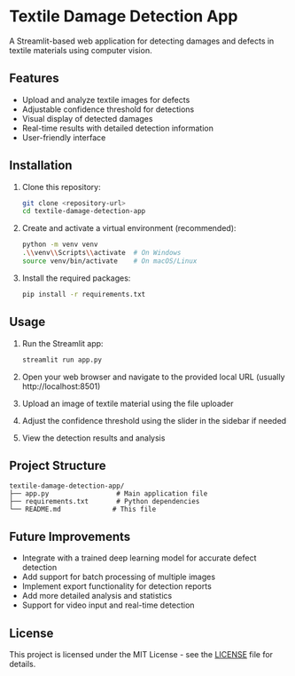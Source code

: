 # Textile Damage Detection App

A Streamlit-based web application for detecting damages and defects in textile materials using computer vision.

## Features

- Upload and analyze textile images for defects
- Adjustable confidence threshold for detections
- Visual display of detected damages
- Real-time results with detailed detection information
- User-friendly interface

## Installation

1. Clone this repository:
   ```bash
   git clone <repository-url>
   cd textile-damage-detection-app
   ```

2. Create and activate a virtual environment (recommended):
   ```bash
   python -m venv venv
   .\\venv\\Scripts\\activate  # On Windows
   source venv/bin/activate    # On macOS/Linux
   ```

3. Install the required packages:
   ```bash
   pip install -r requirements.txt
   ```

## Usage

1. Run the Streamlit app:
   ```bash
   streamlit run app.py
   ```

2. Open your web browser and navigate to the provided local URL (usually http://localhost:8501)

3. Upload an image of textile material using the file uploader

4. Adjust the confidence threshold using the slider in the sidebar if needed

5. View the detection results and analysis

## Project Structure

```
textile-damage-detection-app/
├── app.py                 # Main application file
├── requirements.txt       # Python dependencies
└── README.md             # This file
```

## Future Improvements

- Integrate with a trained deep learning model for accurate defect detection
- Add support for batch processing of multiple images
- Implement export functionality for detection reports
- Add more detailed analysis and statistics
- Support for video input and real-time detection

## License

This project is licensed under the MIT License - see the [LICENSE](LICENSE) file for details.
